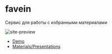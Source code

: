 # favein
Сервис для работы с избранными материалами

![site-preview](https://i.imgur.com/YykzxkB.png)
- [Demo](https://docs.google.com/presentation/d/1cnNhhiWkYmbqkm29V5s_1pyLF7clCcv3VEOhIfOsJlw/edit?usp=sharing)
- [Materials/Presentations](https://drive.google.com/drive/folders/1wOVFOXihm--btz82F9CrlbadCYKKjHDJ)
